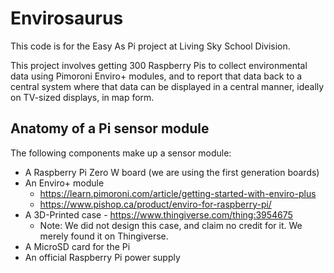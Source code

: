 # Envirosaurus

This code is for the Easy As Pi project at Living Sky School Division.

This project involves getting 300 Raspberry Pis to collect environmental data using Pimoroni Enviro+ modules, and to report that data back to a central system where that data can be displayed in a central manner, ideally on TV-sized displays, in map form.

## Anatomy of a Pi sensor module
The following components make up a sensor module:
 - A Raspberry Pi Zero W board (we are using the first generation boards)
 - An Enviro+ module
   - https://learn.pimoroni.com/article/getting-started-with-enviro-plus
   - https://www.pishop.ca/product/enviro-for-raspberry-pi/
 - A 3D-Printed case - https://www.thingiverse.com/thing:3954675
   - Note: We did not design this case, and claim no credit for it. We merely found it on Thingiverse.
 - A MicroSD card for the Pi
 - An official Raspberry Pi power supply